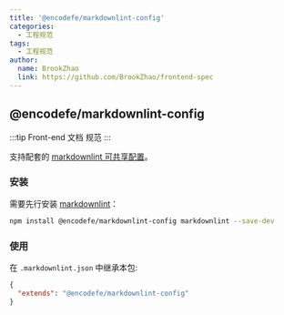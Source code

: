 ```yaml
---
title: '@encodefe/markdownlint-config'
categories:
  - 工程规范
tags:
  - 工程规范
author:
  name: BrookZhao
  link: https://github.com/BrookZhao/frontend-spec
---
```


## @encodefe/markdownlint-config

:::tip
Front-end 文档 规范
:::

支持配套的 [markdownlint 可共享配置](https://www.npmjs.com/package/markdownlint#optionsconfig)。

### 安装

需要先行安装 [markdownlint](https://www.npmjs.com/package/markdownlint)：

```bash
npm install @encodefe/markdownlint-config markdownlint --save-dev
```

### 使用

在 `.markdownlint.json` 中继承本包:

```json
{
  "extends": "@encodefe/markdownlint-config"
}
```
